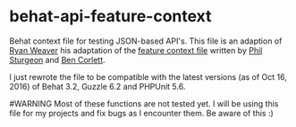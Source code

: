 # behat-api-feature-context
Behat context file for testing JSON-based API's. This file is an adaption of [Ryan Weaver](https://twitter.com/weaverryan) his adaptation of the [feature context file](https://github.com/philsturgeon/build-apis-you-wont-hate/blob/master/chapter12/app/tests/behat/features/bootstrap/FeatureContext.php) written by [Phil Sturgeon](https://twitter.com/philsturgeon) and [Ben Corlett](https://twitter.com/ben_corlett).

I just rewrote the file to be compatible with the latest versions (as of Oct 16, 2016) of Behat 3.2, Guzzle 6.2 and PHPUnit 5.6.

#WARNING
Most of these functions are not tested yet. I will be using this file for my projects and fix bugs as I encounter them. Be aware of this :)